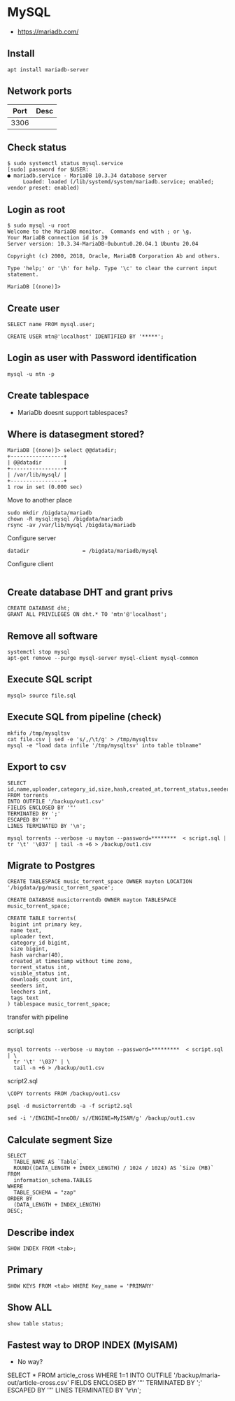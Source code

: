 # MySQL

* https://mariadb.com/

## Install
```
apt install mariadb-server
```

## Network ports

|Port|Desc|
|-|-|
|3306||

## Check status
```
$ sudo systemctl status mysql.service
[sudo] password for $USER:
● mariadb.service - MariaDB 10.3.34 database server
     Loaded: loaded (/lib/systemd/system/mariadb.service; enabled; vendor preset: enabled)
```


## Login as root
```
$ sudo mysql -u root
Welcome to the MariaDB monitor.  Commands end with ; or \g.
Your MariaDB connection id is 39
Server version: 10.3.34-MariaDB-0ubuntu0.20.04.1 Ubuntu 20.04

Copyright (c) 2000, 2018, Oracle, MariaDB Corporation Ab and others.

Type 'help;' or '\h' for help. Type '\c' to clear the current input statement.

MariaDB [(none)]>

```

## Create user

```
SELECT name FROM mysql.user;

CREATE USER mtn@'localhost' IDENTIFIED BY '*****';
```

## Login as user with Password identification
```
mysql -u mtn -p
```

## Create tablespace

* MariaDb doesnt support tablespaces?

## Where is datasegment stored?
```
MariaDB [(none)]> select @@datadir;
+-----------------+
| @@datadir       |
+-----------------+
| /var/lib/mysql/ |
+-----------------+
1 row in set (0.000 sec)
```

Move to another place
```
sudo mkdir /bigdata/mariadb
chown -R mysql:mysql /bigdata/mariadb
rsync -av /var/lib/mysql /bigdata/mariadb
```
Configure server
```
datadir                 = /bigdata/mariadb/mysql
```
Configure client
```

```


## Create database DHT and grant privs
```
CREATE DATABASE dht;
GRANT ALL PRIVILEGES ON dht.* TO 'mtn'@'localhost';
```

## Remove all software

```
systemctl stop mysql
apt-get remove --purge mysql-server mysql-client mysql-common
```

## Execute SQL script
```
mysql> source file.sql
```

## Execute SQL from pipeline (check)
```
mkfifo /tmp/mysqltsv
cat file.csv | sed -e 's/,/\t/g' > /tmp/mysqltsv
mysql -e "load data infile '/tmp/mysqltsv' into table tblname"
```

## Export to csv


```
SELECT id,name,uploader,category_id,size,hash,created_at,torrent_status,seeders,leechers,tags FROM torrents
INTO OUTFILE '/backup/out1.csv'
FIELDS ENCLOSED BY '"'
TERMINATED BY ';'
ESCAPED BY '"'
LINES TERMINATED BY '\n';
```

```
mysql torrents --verbose -u mayton --password=********  < script.sql | tr '\t' '\037' | tail -n +6 > /backup/out1.csv
```

## Migrate to Postgres

```
CREATE TABLESPACE music_torrent_space OWNER mayton LOCATION '/bigdata/pg/music_torrent_space';

CREATE DATABASE musictorrentdb OWNER mayton TABLESPACE music_torrent_space;

CREATE TABLE torrents(
 bigint int primary key,
 name text,
 uploader text,
 category_id bigint,
 size bigint,
 hash varchar(40),
 created_at timestamp without time zone,
 torrent_status int,
 visible_status int,
 downloads_count int,
 seeders int,
 leechers int,
 tags text
) tablespace music_torrent_space;

```

transfer with pipeline

script.sql
```

```

```
mysql torrents --verbose -u mayton --password=*********  < script.sql | \
  tr '\t' '\037' | \
  tail -n +6 > /backup/out1.csv
```

script2.sql
```
\COPY torrents FROM /backup/out1.csv
```

```
psql -d musictorrentdb -a -f script2.sql
```

```
sed -i '/ENGINE=InnoDB/ s//ENGINE=MyISAM/g' /backup/out1.csv
```

## Calculate segment Size

```
SELECT
  TABLE_NAME AS `Table`,
  ROUND((DATA_LENGTH + INDEX_LENGTH) / 1024 / 1024) AS `Size (MB)`
FROM
  information_schema.TABLES
WHERE
  TABLE_SCHEMA = "zap"
ORDER BY
  (DATA_LENGTH + INDEX_LENGTH)
DESC;

```

## Describe index
```
SHOW INDEX FROM <tab>;
```

## Primary
```
SHOW KEYS FROM <tab> WHERE Key_name = 'PRIMARY'
```
## Show ALL
```
show table status;
```

## Fastest way to DROP INDEX (MyISAM)

* No way?

SELECT
    *
FROM
    article_cross
WHERE
    1=1
INTO OUTFILE '/backup/maria-out/article-cross.csv'
FIELDS ENCLOSED BY '"'
TERMINATED BY ';'
ESCAPED BY '"'
LINES TERMINATED BY '\r\n';
